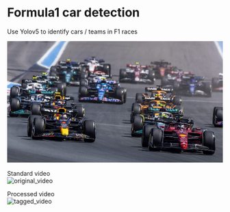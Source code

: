 # Formula1 car detection
 Use Yolov5 to identify cars / teams in F1 races
 
![cover.jpg](https://github.com/SwamiKannan/Formula1-car-detection/blob/main/cover.jpg)


Standard video<br>
![original_video](https://github.com/SwamiKannan/Formula1-car-detection/blob/main/raw_video.gif)

Processed video<br>
![tagged_video](https://github.com/SwamiKannan/Formula1-car-detection/blob/main/processed%20image.gif)
